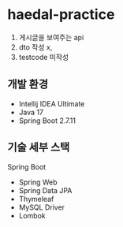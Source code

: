 # haedal-practice

1. 게시글을 보여주는 api
2. dto 작성 x,
3. testcode 미작성

## 개발 환경

* Intellij IDEA Ultimate
* Java 17
* Spring Boot 2.7.11

## 기술 세부 스택

Spring Boot

* Spring Web
* Spring Data JPA
* Thymeleaf
* MySQL Driver
* Lombok

